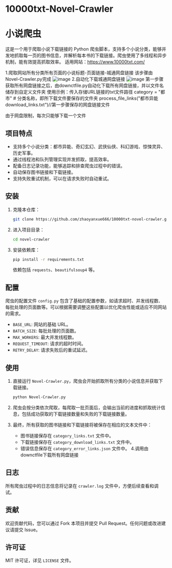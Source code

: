 # 10000txt-Novel-Crawler
# 小说爬虫

这是一个用于爬取小说下载链接的 Python 爬虫脚本，支持多个小说分类，能够并发地抓取每一页的图书信息，并解析每本书的下载链接。爬虫使用了多线程和异步机制，能有效提高抓取效率。
适用网站：https://www.10000txt.com/

1.爬取网站所有分类所有页面的小说标题-页面链接-城通网盘链接
该步骤由Novel-Crawler.py完成
![image](https://github.com/user-attachments/assets/4404a1df-4fd3-42c8-b0d6-7bbaed568c19)
2.自动化下载城通网盘链接
![image](https://github.com/user-attachments/assets/bf2089ff-f4f8-4393-9466-a588beb2696f)
第一步骤获取所有网盘链接之后，由downctfile.py自动化下载所有网盘链接，并以文件名储存到自定义文件夹
使用示例：传入存储URL链接的txt文件路径
category = "都市"  # 分类名称，即所下载文件要保存的文件夹
process_file_links("都市异能download_links.txt")//第一步骤保存的网盘链接文件

由于网盘限制，每次只能够下载一个文件


## 项目特点
- 支持多个小说分类：都市异能、奇幻玄幻、武侠仙侠、科幻游戏、惊悚灵异、历史军事。
- 通过线程池和队列管理实现并发抓取，提高效率。
- 配备日志记录功能，能够追踪和排查爬虫过程中的错误。
- 自动保存图书链接和下载链接。
- 支持失败重试机制，可以在请求失败时自动重试。

## 安装

1. 克隆本仓库：

    ```bash
    git clone https://github.com/zhaoyanxue666/10000txt-novel-crawler.git
    ```

2. 进入项目目录：

    ```bash
    cd novel-crawler
    ```

3. 安装依赖库：

    ```bash
    pip install -r requirements.txt
    ```

   依赖包括 `requests`、`beautifulsoup4` 等。

## 配置

爬虫的配置文件 `config.py` 包含了基础的配置参数，如请求超时、并发线程数、每批处理的页面数等。可以根据需要调整这些配置以优化爬虫性能或适应不同网站的需求。

- `BASE_URL`: 网站的基础 URL。
- `BATCH_SIZE`: 每批处理的页面数。
- `MAX_WORKERS`: 最大并发线程数。
- `REQUEST_TIMEOUT`: 请求的超时时间。
- `RETRY_DELAY`: 请求失败后的重试延迟。

## 使用

1. 直接运行 `Novel-Crawler.py`，爬虫会开始抓取所有分类的小说信息并获取下载链接。

    ```bash
    python Novel-Crawler.py
    ```

2. 爬虫会按分类依次爬取，每爬取一批页面后，会输出当前的进度和抓取统计信息，包括成功获取的下载链接数量和失败的下载链接数量。

3. 最终，所有获取的图书链接和下载链接将被保存在相应的文本文件中：
    - 图书链接保存在 `category_links.txt` 文件中。
    - 下载链接保存在 `category_download_links.txt` 文件中。
    - 错误信息保存在 `category_error_links.json` 文件中。
4.调用由downctfile下载所有网盘链接
## 日志

所有爬虫过程中的日志信息将记录在 `crawler.log` 文件中，方便后续查看和调试。

## 贡献

欢迎贡献代码，您可以通过 Fork 本项目并提交 Pull Request。任何问题或改进建议请提交 Issue。

## 许可证

MIT 许可证，详见 `LICENSE` 文件。
